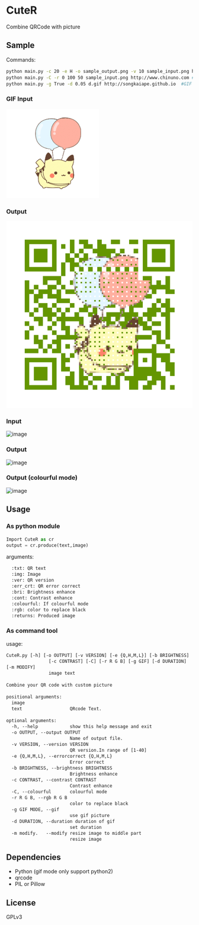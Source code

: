 # CuteR
Combine QRCode with picture

## Sample

Commands:

```bash
python main.py -c 20 -e H -o sample_output.png -v 10 sample_input.png http://www.chinuno.com
python main.py -C -r 0 100 50 sample_input.png http://www.chinuno.com #colourful mode
python main.py -g True -d 0.05 d.gif http://songkaiape.github.io  #GIF mode
```
### GIF Input

![image](/d.gif)

### Output

![image](/qr.gif)
### Input

![image](https://github.com/chinuno-usami/CuteR/raw/master/sample_input.png)

### Output

![image](https://github.com/chinuno-usami/CuteR/raw/master/sample_output.png)

### Output (colourful mode)

![image](https://github.com/chinuno-usami/CuteR/raw/master/sample_output_colourful.png)

## Usage

### As python module

```python
Import CuteR as cr
output = cr.produce(text,image)
```

arguments:

      :txt: QR text
      :img: Image
      :ver: QR version
      :err_crt: QR error correct
      :bri: Brightness enhance
      :cont: Contrast enhance
      :colourful: If colourful mode
      :rgb: color to replace black
      :returns: Produced image

### As command tool

usage:
```
CuteR.py [-h] [-o OUTPUT] [-v VERSION] [-e {Q,H,M,L}] [-b BRIGHTNESS]
                [-c CONTRAST] [-C] [-r R G B] [-g GIF] [-d DURATION] [-m MODIFY]
                image text

Combine your QR code with custom picture

positional arguments:
  image
  text                  QRcode Text.

optional arguments:
  -h, --help            show this help message and exit
  -o OUTPUT, --output OUTPUT
                        Name of output file.
  -v VERSION, --version VERSION
                        QR version.In range of [1-40]
  -e {Q,H,M,L}, --errorcorrect {Q,H,M,L}
                        Error correct
  -b BRIGHTNESS, --brightness BRIGHTNESS
                        Brightness enhance
  -c CONTRAST, --contrast CONTRAST
                        Contrast enhance
  -C, --colourful       colourful mode
  -r R G B, --rgb R G B
                        color to replace black
  -g GIF MODE, --gif 
                        use gif picture 
  -d DURATION, --duration duration of gif
                        set duration 
  -m modify.   --modify resize image to middle part
                        resize image

```

## Dependencies
- Python  (gif mode only support python2)
- qrcode
- PIL or Pillow

## License
GPLv3
